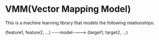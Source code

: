 # VMM(Vector Mapping Model)
This is a machine learning library that models the following relationships:

(feature1, feature2, ...) ----model----> (target1, target2, ...)
